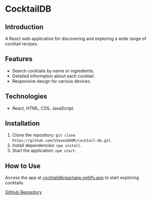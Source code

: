 # CocktailDB

## Introduction
A React web application for discovering and exploring a wide range of cocktail recipes.

## Features
- Search cocktails by name or ingredients.
- Detailed information about each cocktail.
- Responsive design for various devices.

## Technologies
- React, HTML, CSS, JavaScript.

## Installation
1. Clone the repository: `git clone https://github.com/StevenGKOR/cocktail-db.git`.
2. Install dependencies: `npm install`.
3. Start the application: `npm start`.

## How to Use
Access the app at [cocktaildbreactapp.netlify.app](https://cocktaildbreactapp.netlify.app) to start exploring cocktails.

[GitHub Repository](https://github.com/StevenGKOR/cocktail-db)
